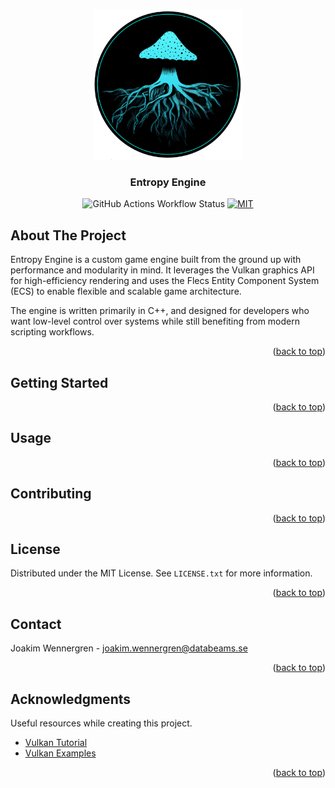 <a id="readme-top"></a>

<!-- PROJECT LOGO -->
<br />
<div align="center">
  <a href="https://github.com/joakimwennergren/EntropyEngine">
    <img src="https://github.com/joakimwennergren/EntropyEngine/blob/main/.github/images/entropy.png" alt="Logo" width="240" height="240">
  </a>
<h3>Entropy Engine</h3>

![GitHub Actions Workflow Status](https://img.shields.io/github/actions/workflow/status/joakimwennergren/EntropyEngine/cmake-multi-platform.yml?branch=main&style=for-the-badge)
[![MIT](https://img.shields.io/badge/license-MIT-blue.svg?style=for-the-badge)](https://github.com/joakimwennergren/EntropyEngine/blob/main/LICENSE.txt)
</div>

<!-- ABOUT THE PROJECT -->

## About The Project

Entropy Engine is a custom game engine built from the ground up with performance and modularity in mind. It leverages the Vulkan graphics API for high-efficiency rendering and uses the Flecs Entity Component System (ECS) to enable flexible and scalable game architecture.

The engine is written primarily in C++, and designed for developers who want low-level control over systems while still benefiting from modern scripting workflows.

<p align="right">(<a href="#readme-top">back to top</a>)</p>

## Getting Started

<p align="right">(<a href="#readme-top">back to top</a>)</p>

<!-- USAGE EXAMPLES -->

## Usage

<p align="right">(<a href="#readme-top">back to top</a>)</p>

<!-- CONTRIBUTING -->

## Contributing

<p align="right">(<a href="#readme-top">back to top</a>)</p>

<!-- LICENSE -->

## License

Distributed under the MIT License. See `LICENSE.txt` for more information.

<p align="right">(<a href="#readme-top">back to top</a>)</p>

<!-- CONTACT -->

## Contact

Joakim Wennergren - joakim.wennergren@databeams.se

<p align="right">(<a href="#readme-top">back to top</a>)</p>

<!-- ACKNOWLEDGMENTS -->

## Acknowledgments

Useful resources while creating this project.

* [Vulkan Tutorial](https://vulkan-tutorial.com/)
* [Vulkan Examples](https://github.com/SaschaWillems/Vulkan)

<p align="right">(<a href="#readme-top">back to top</a>)</p>